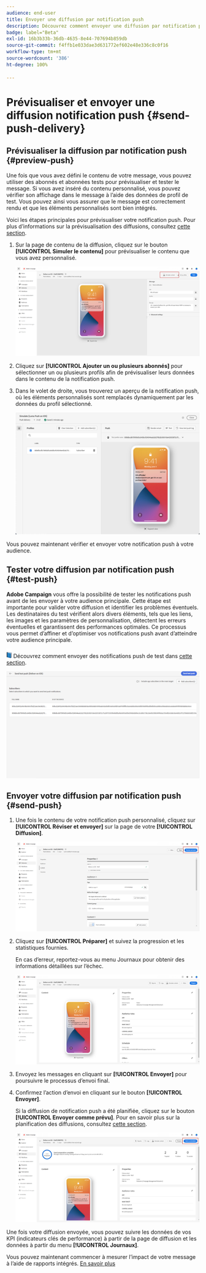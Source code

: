 ```yaml
---
audience: end-user
title: Envoyer une diffusion par notification push
description: Découvrez comment envoyer une diffusion par notification push dans Adobe Campaign Web.
badge: label="Beta"
exl-id: 16b3b33b-36db-4635-8e44-707694b859db
source-git-commit: f4ffb1e033dae3d631772ef602e48e336c8c0f16
workflow-type: tm+mt
source-wordcount: '386'
ht-degree: 100%

---
```


# Prévisualiser et envoyer une diffusion notification push {#send-push-delivery}

## Prévisualiser la diffusion par notification push {#preview-push}

Une fois que vous avez défini le contenu de votre message, vous pouvez utiliser des abonnés et abonnées tests pour prévisualiser et tester le message. Si vous avez inséré du contenu personnalisé, vous pouvez vérifier son affichage dans le message à l’aide des données de profil de test. Vous pouvez ainsi vous assurer que le message est correctement rendu et que les éléments personnalisés sont bien intégrés.

Voici les étapes principales pour prévisualiser votre notification push. Pour plus d’informations sur la prévisualisation des diffusions, consultez [cette section](../preview-test/preview-content.md).

1. Sur la page de contenu de la diffusion, cliquez sur le bouton **[!UICONTROL Simuler le contenu]** pour prévisualiser le contenu que vous avez personnalisé.

   ![](assets/push_send_1.png)

1. Cliquez sur **[!UICONTROL Ajouter un ou plusieurs abonnés]** pour sélectionner un ou plusieurs profils afin de prévisualiser leurs données dans le contenu de la notification push.


   <!--Once your test subscribers are selected, click **[!UICONTROL Select]**.
    ![](assets/push_send_5.png)-->

1. Dans le volet de droite, vous trouverez un aperçu de la notification push, où les éléments personnalisés sont remplacés dynamiquement par les données du profil sélectionné.

   ![](assets/push_send_7.png)

Vous pouvez maintenant vérifier et envoyer votre notification push à votre audience.

## Tester votre diffusion par notification push {#test-push}

**Adobe Campaign** vous offre la possibilité de tester les notifications push avant de les envoyer à votre audience principale. Cette étape est importante pour valider votre diffusion et identifier les problèmes éventuels.
Les destinataires du test vérifient alors divers éléments, tels que les liens, les images et les paramètres de personnalisation, détectent les erreurs éventuelles et garantissent des performances optimales. Ce processus vous permet d’affiner et d’optimiser vos notifications push avant d’atteindre votre audience principale.

![](../assets/do-not-localize/book.png) Découvrez comment envoyer des notifications push de test dans [cette section](../preview-test/test-deliveries.md#subscribers).

![](assets/push_send_6.png)

## Envoyer votre diffusion par notification push {#send-push}

1. Une fois le contenu de votre notification push personnalisé, cliquez sur **[!UICONTROL Réviser et envoyer]** sur la page de votre **[!UICONTROL Diffusion]**.

   ![](assets/push_send_2.png)

1. Cliquez sur **[!UICONTROL Préparer]** et suivez la progression et les statistiques fournies.

   En cas d’erreur, reportez-vous au menu Journaux pour obtenir des informations détaillées sur l’échec.

   ![](assets/push_send_3.png)

1. Envoyez les messages en cliquant sur **[!UICONTROL Envoyer]** pour poursuivre le processus d’envoi final.

1. Confirmez l’action d’envoi en cliquant sur le bouton **[!UICONTROL Envoyer]**.

   Si la diffusion de notification push a été planifiée, cliquez sur le bouton **[!UICONTROL Envoyer comme prévu]**. Pour en savoir plus sur la planification des diffusions, consultez [cette section](../msg/gs-messages.md#schedule-the-delivery-sending).

   ![](assets/push_send_4.png)

Une fois votre diffusion envoyée, vous pouvez suivre les données de vos KPI (indicateurs clés de performance) à partir de la page de diffusion et les données à partir du menu **[!UICONTROL Journaux]**.

Vous pouvez maintenant commencer à mesurer l’impact de votre message à l’aide de rapports intégrés. [En savoir plus](../reporting/push-report.md)
